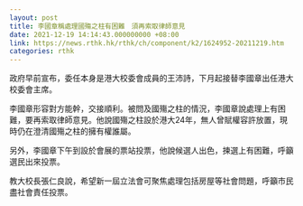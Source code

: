 ```yaml
---
layout: post
title: 李國章稱處理國殤之柱有困難　須再索取律師意見
date: 2021-12-19 14:14:43.000000000 +08:00
link: https://news.rthk.hk/rthk/ch/component/k2/1624952-20211219.htm
categories: rthk
---
```


政府早前宣布，委任本身是港大校委會成員的王沛詩，下月起接替李國章出任港大校委會主席。

李國章形容對方能幹，交接順利。被問及國殤之柱的情況，李國章說處理上有困難，要再索取律師意見。他說國殤之柱設於港大24年，無人曾賦權容許放置，現時仍在澄清國殤之柱的擁有權誰屬。

另外，李國章下午到設於會展的票站投票，他說候選人出色，揀選上有困難，呼籲選民出來投票。 

教大校長張仁良說，希望新一屆立法會可聚焦處理包括房屋等社會問題，呼籲市民盡社會責任投票。
